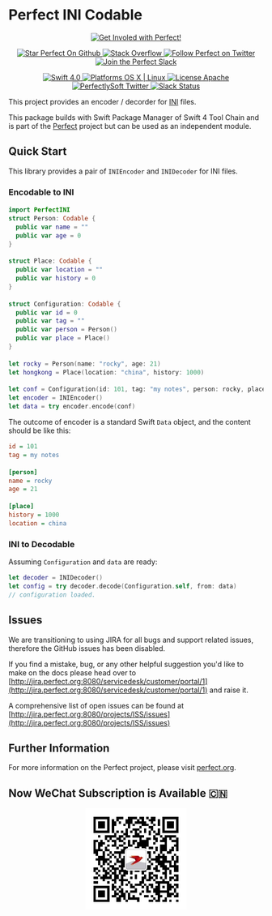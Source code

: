 # Perfect INI Codable

<p align="center">
    <a href="http://perfect.org/get-involved.html" target="_blank">
        <img src="http://perfect.org/assets/github/perfect_github_2_0_0.jpg" alt="Get Involed with Perfect!" width="854" />
    </a>
</p>

<p align="center">
    <a href="https://github.com/PerfectlySoft/Perfect" target="_blank">
        <img src="http://www.perfect.org/github/Perfect_GH_button_1_Star.jpg" alt="Star Perfect On Github" />
    </a>  
    <a href="http://stackoverflow.com/questions/tagged/perfect" target="_blank">
        <img src="http://www.perfect.org/github/perfect_gh_button_2_SO.jpg" alt="Stack Overflow" />
    </a>  
    <a href="https://twitter.com/perfectlysoft" target="_blank">
        <img src="http://www.perfect.org/github/Perfect_GH_button_3_twit.jpg" alt="Follow Perfect on Twitter" />
    </a>  
    <a href="http://perfect.ly" target="_blank">
        <img src="http://www.perfect.org/github/Perfect_GH_button_4_slack.jpg" alt="Join the Perfect Slack" />
    </a>
</p>

<p align="center">
    <a href="https://developer.apple.com/swift/" target="_blank">
        <img src="https://img.shields.io/badge/Swift-4.0-orange.svg?style=flat" alt="Swift 4.0">
    </a>
    <a href="https://developer.apple.com/swift/" target="_blank">
        <img src="https://img.shields.io/badge/Platforms-OS%20X%20%7C%20Linux%20-lightgray.svg?style=flat" alt="Platforms OS X | Linux">
    </a>
    <a href="http://perfect.org/licensing.html" target="_blank">
        <img src="https://img.shields.io/badge/License-Apache-lightgrey.svg?style=flat" alt="License Apache">
    </a>
    <a href="http://twitter.com/PerfectlySoft" target="_blank">
        <img src="https://img.shields.io/badge/Twitter-@PerfectlySoft-blue.svg?style=flat" alt="PerfectlySoft Twitter">
    </a>
    <a href="http://perfect.ly" target="_blank">
        <img src="http://perfect.ly/badge.svg" alt="Slack Status">
    </a>
</p>

This project provides an encoder / decorder for [INI](https://en.wikipedia.org/wiki/INI_file) files.

This package builds with Swift Package Manager of Swift 4 Tool Chain and is part of the [Perfect](https://github.com/PerfectlySoft/Perfect) project but can be used as an independent module.

## Quick Start

This library provides a pair of `INIEncoder` and `INIDecoder` for INI files.

### Encodable to INI

``` swift
import PerfectINI
struct Person: Codable {
  public var name = ""
  public var age = 0
}

struct Place: Codable {
  public var location = ""
  public var history = 0
}

struct Configuration: Codable {
  public var id = 0
  public var tag = ""
  public var person = Person()
  public var place = Place()
}

let rocky = Person(name: "rocky", age: 21)
let hongkong = Place(location: "china", history: 1000)

let conf = Configuration(id: 101, tag: "my notes", person: rocky, place: hongkong)
let encoder = INIEncoder()
let data = try encoder.encode(conf)
```
The outcome of encoder is a standard Swift `Data` object, and the content should be like this:

``` ini
id = 101
tag = my notes

[person]
name = rocky
age = 21

[place]
history = 1000
location = china
```

### INI to Decodable

Assuming `Configuration` and `data` are ready:

``` swift
let decoder = INIDecoder()
let config = try decoder.decode(Configuration.self, from: data)
// configuration loaded.
```

## Issues

We are transitioning to using JIRA for all bugs and support related issues, therefore the GitHub issues has been disabled.

If you find a mistake, bug, or any other helpful suggestion you'd like to make on the docs please head over to [http://jira.perfect.org:8080/servicedesk/customer/portal/1](http://jira.perfect.org:8080/servicedesk/customer/portal/1) and raise it.

A comprehensive list of open issues can be found at [http://jira.perfect.org:8080/projects/ISS/issues](http://jira.perfect.org:8080/projects/ISS/issues)

## Further Information
For more information on the Perfect project, please visit [perfect.org](http://perfect.org).


## Now WeChat Subscription is Available 🇨🇳
<p align=center><img src="https://raw.githubusercontent.com/PerfectExamples/Perfect-Cloudinary-ImageUploader-Demo/master/qr.png"></p>
